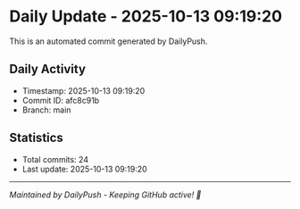# Daily Update - 2025-10-13 09:19:20

This is an automated commit generated by DailyPush.

## Daily Activity
- Timestamp: 2025-10-13 09:19:20
- Commit ID: afc8c91b
- Branch: main

## Statistics
- Total commits: 24
- Last update: 2025-10-13 09:19:20

---
*Maintained by DailyPush - Keeping GitHub active! 🚀*
